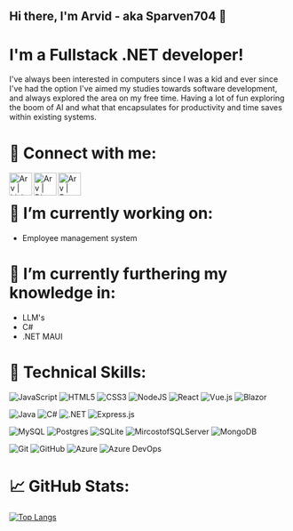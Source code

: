 ## Hi there, I'm Arvid - aka Sparven704 👋

# I'm a Fullstack .NET developer!



I've always been interested in computers since I was a kid and ever since I've had the option I've aimed my studies towards software development, and always explored the area on my free time.
Having a lot of fun exploring the boom of AI and what that encapsulates for productivity and time saves within existing systems.



# 🤝 Connect with me:

<a href="https://www.linkedin.com/in/arvid-ljungberg-9b7b13253/"><img align="left" src="https://user-images.githubusercontent.com/115452877/220130730-5dbd4c23-afcc-4a7a-9a81-b379b3a7b84f.png" alt="Arv | LinkedIn" width="41px"/></a>
<a href="discordapp.com/users/Arv#0154"><img align="left" src="https://user-images.githubusercontent.com/115452877/220130700-11102641-92d0-4486-803d-1543c20637d8.png" alt="Arv | Discord" width="41px"/></a>
<a href="https://web.facebook.com/arvid.ljungberg"><img align="left" src="https://user-images.githubusercontent.com/115452877/220130712-1055329f-f664-4eaa-af94-8be4157b9b33.png" alt="Arv | Facebook" width="41px"/></a>
</br>




# 🔭 I’m currently working on:

- Employee management system




# 🌱 I’m currently furthering my knowledge in:

- LLM's
- C#
- .NET MAUI


# 💼 Technical Skills:

![JavaScript](https://img.shields.io/badge/javascript-%23323330.svg?style=for-the-badge&logo=javascript&logoColor=%23F7DF1E) ![HTML5](https://img.shields.io/badge/html5-%23E34F26.svg?style=for-the-badge&logo=html5&logoColor=white) ![CSS3](https://img.shields.io/badge/css3-%231572B6.svg?style=for-the-badge&logo=css3&logoColor=white) ![NodeJS](https://img.shields.io/badge/node.js-6DA55F?style=for-the-badge&logo=node.js&logoColor=white) ![React](https://img.shields.io/badge/React-20232A?style=for-the-badge&logo=react&logoColor=61DAFB) ![Vue.js](https://img.shields.io/badge/vuejs-%2335495e.svg?style=for-the-badge&logo=vuedotjs&logoColor=%234FC08D) ![Blazor](https://img.shields.io/badge/blazor-%235C2D91.svg?style=for-the-badge&logo=blazor&logoColor=white)

![Java](https://img.shields.io/badge/java-%23ED8B00.svg?style=for-the-badge&logo=java&logoColor=white) ![C#](https://img.shields.io/badge/c%23-%23239120.svg?style=for-the-badge&logo=c-sharp&logoColor=white) ![.NET](https://img.shields.io/badge/.NET-5C2D91?style=for-the-badge&logo=.net&logoColor=white) ![Express.js](https://img.shields.io/badge/express.js-%23404d59.svg?style=for-the-badge&logo=express&logoColor=%2361DAFB)

![MySQL](https://img.shields.io/badge/mysql-%2300f.svg?style=for-the-badge&logo=mysql&logoColor=white) ![Postgres](https://img.shields.io/badge/postgres-%23316192.svg?style=for-the-badge&logo=postgresql&logoColor=white) ![SQLite](https://img.shields.io/badge/sqlite-%2307405e.svg?style=for-the-badge&logo=sqlite&logoColor=white) ![MircostofSQLServer](https://img.shields.io/badge/Microsoft_SQL_Server-CC2927?style=for-the-badge&logo=microsoft-sql-server&logoColor=white) ![MongoDB](https://img.shields.io/badge/MongoDB-%234ea94b.svg?style=for-the-badge&logo=mongodb&logoColor=white)

![Git](https://img.shields.io/badge/git-%23F05033.svg?style=for-the-badge&logo=git&logoColor=white) ![GitHub](https://img.shields.io/badge/github-%23121011.svg?style=for-the-badge&logo=github&logoColor=white) ![Azure](https://img.shields.io/badge/Microsoft_Azure-0089D6?style=for-the-badge&logo=microsoft-azure&logoColor=white) ![Azure DevOps](https://img.shields.io/badge/Azure_DevOps-0078D7?style=for-the-badge&logo=azure-devops&logoColor=white) 

# 📈 GitHub Stats:

[![Top Langs](https://github-readme-stats.vercel.app/api/top-langs/?username=Sparven704&layout=compact)](https://github.com/Sparven704)
